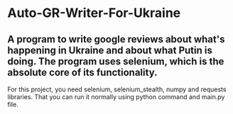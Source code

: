 # Auto-GR-Writer-For-Ukraine

A program to write google reviews about what's happening in Ukraine and about what Putin is doing. The program uses selenium, which is the absolute core of its functionality. 
---------------------------------------
For this project, you need selenium, selenium_stealth, numpy and requests libraries. That you can run it normally using python command and main.py file.
